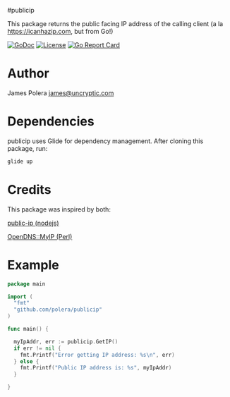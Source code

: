 #publicip

This package returns the public facing IP address of the calling client (a la https://icanhazip.com, but from Go!)

 [![GoDoc](http://img.shields.io/badge/go-documentation-blue.svg)](http://godoc.org/github.com/polera/publicip) [![License](http://img.shields.io/badge/license-mit-blue.svg)](https://raw.githubusercontent.com/polera/publicip/master/LICENSE) [![Go Report Card](https://goreportcard.com/badge/github.com/polera/publicip)](https://goreportcard.com/report/github.com/polera/publicip)

Author
==
James Polera <james@uncryptic.com>

Dependencies
==
publicip uses Glide for dependency management.  After cloning this package, run:
```bash
glide up
```

Credits
==
This package was inspired by both:

[public-ip (nodejs)](https://github.com/sindresorhus/public-ip/blob/master/index.js)

[OpenDNS::MyIP (Perl)](https://metacpan.org/pod/OpenDNS::MyIP)

Example
==
```go
package main

import (
  "fmt"
  "github.com/polera/publicip"
)

func main() {

  myIpAddr, err := publicip.GetIP()
  if err != nil {
    fmt.Printf("Error getting IP address: %s\n", err)
  } else {
    fmt.Printf("Public IP address is: %s", myIpAddr)
  }

}

```


